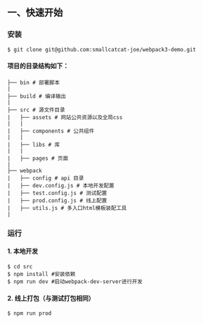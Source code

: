 ## 一、快速开始

### 安装
```shell
$ git clone git@github.com:smallcatcat-joe/webpack3-demo.git
```
#### 项目的目录结构如下：
```shell
├── bin # 部署脚本
|
├── build # 编译输出
|
├── src # 源文件目录
|   ├── assets # 网站公共资源以及全局css
|   |
|   ├── components # 公共组件
|   |
|   ├── libs # 库
|   |
|   ├── pages # 页面
|   
├── webpack
|   ├── config # api 目录
|   ├── dev.config.js # 本地开发配置
|   ├── test.config.js # 测试配置
|   ├── prod.config.js # 线上配置
|   ├── utils.js # 多入口html模板装配工具
|
```

### 运行

#### 1. 本地开发

```shell
$ cd src
$ npm install #安装依赖
$ npm run dev #启动webpack-dev-server进行开发
```

#### 2. 线上打包（与测试打包相同）

```shell
$ npm run prod
```
